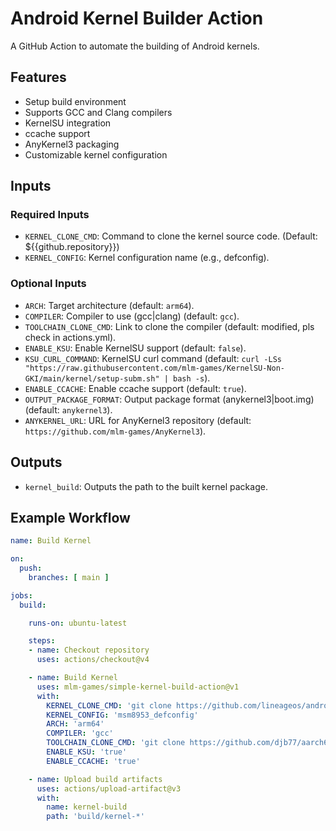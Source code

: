 # Android Kernel Builder Action

A GitHub Action to automate the building of Android kernels.

## Features

- Setup build environment
- Supports GCC and Clang compilers
- KernelSU integration
- ccache support
- AnyKernel3 packaging
- Customizable kernel configuration

## Inputs

### Required Inputs

- `KERNEL_CLONE_CMD`: Command to clone the kernel source code. (Default: ${{github.repository}})
- `KERNEL_CONFIG`: Kernel configuration name (e.g., defconfig).

### Optional Inputs

- `ARCH`: Target architecture (default: `arm64`).
- `COMPILER`: Compiler to use (gcc|clang) (default: `gcc`).
- `TOOLCHAIN_CLONE_CMD`: Link to clone the compiler (default: modified, pls check in actions.yml).
- `ENABLE_KSU`: Enable KernelSU support (default: `false`).
- `KSU_CURL_COMMAND`: KernelSU curl command (default: `curl -LSs "https://raw.githubusercontent.com/mlm-games/KernelSU-Non-GKI/main/kernel/setup-subm.sh" | bash -s`).
- `ENABLE_CCACHE`: Enable ccache support (default: `true`).
- `OUTPUT_PACKAGE_FORMAT`: Output package format (anykernel3|boot.img) (default: `anykernel3`).
- `ANYKERNEL_URL`: URL for AnyKernel3 repository (default: `https://github.com/mlm-games/AnyKernel3`).

## Outputs

- `kernel_build`: Outputs the path to the built kernel package.

## Example Workflow

```yaml
name: Build Kernel

on:
  push:
    branches: [ main ]

jobs:
  build:

    runs-on: ubuntu-latest

    steps:
    - name: Checkout repository
      uses: actions/checkout@v4

    - name: Build Kernel
      uses: mlm-games/simple-kernel-build-action@v1
      with:
        KERNEL_CLONE_CMD: 'git clone https://github.com/lineageos/android_kernel_xiaomi_msm8953 -b android 13.0' # PSA: directory and depth=1 are added automatically!
        KERNEL_CONFIG: 'msm8953_defconfig'
        ARCH: 'arm64'
        COMPILER: 'gcc'
        TOOLCHAIN_CLONE_CMD: 'git clone https://github.com/djb77/aarch64-linux-android-4.9 ./toolchain/gcc'
        ENABLE_KSU: 'true'
        ENABLE_CCACHE: 'true'

    - name: Upload build artifacts
      uses: actions/upload-artifact@v3
      with:
        name: kernel-build
        path: 'build/kernel-*'

